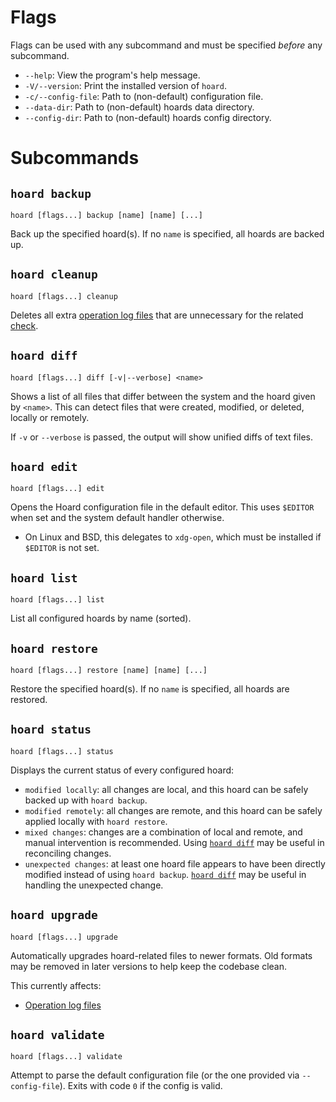 # Flags

Flags can be used with any subcommand and must be specified *before* any subcommand.

- `--help`: View the program's help message.
- `-V/--version`: Print the installed version of `hoard`.
- `-c/--config-file`: Path to (non-default) configuration file.
- `--data-dir`: Path to (non-default) hoards data directory.
- `--config-dir`: Path to (non-default) hoards config directory.

# Subcommands

## `hoard backup`

```
hoard [flags...] backup [name] [name] [...]
``` 

Back up the specified hoard(s). If no `name` is specified, all hoards are backed up.

## `hoard cleanup`

```
hoard [flags...] cleanup
```

Deletes all extra [operation log files](../file-locations.md#history-files)
that are unnecessary for the related [check](./checks.md#remote-operations).

## `hoard diff`

```
hoard [flags...] diff [-v|--verbose] <name>
```

Shows a list of all files that differ between the system and the hoard given by `<name>`. This
can detect files that were created, modified, or deleted, locally or remotely.

If `-v` or `--verbose` is passed, the output will show unified diffs of text files.

## `hoard edit`

```
hoard [flags...] edit
```

Opens the Hoard configuration file in the default editor. This uses `$EDITOR` when set and
the system default handler otherwise.

- On Linux and BSD, this delegates to `xdg-open`, which must be installed if `$EDITOR` is not set.

## `hoard list`

```
hoard [flags...] list
```

List all configured hoards by name (sorted).

## `hoard restore`

```
hoard [flags...] restore [name] [name] [...]
```

Restore the specified hoard(s). If no `name` is specified, all hoards are restored.

## `hoard status`

```
hoard [flags...] status
```

Displays the current status of every configured hoard:

- `modified locally`: all changes are local, and this hoard can be safely backed up with
  `hoard backup`.
- `modified remotely`: all changes are remote, and this hoard can be safely applied locally
  with `hoard restore`.
- `mixed changes`: changes are a combination of local and remote, and manual intervention is
  recommended. Using [`hoard diff`](#hoard-diff) may be useful in reconciling changes.
- `unexpected changes`: at least one hoard file appears to have been directly modified instead
  of using `hoard backup`. [`hoard diff`](#hoard-diff) may be useful in handling the unexpected
  change.

## `hoard upgrade`

```
hoard [flags...] upgrade
```

Automatically upgrades hoard-related files to newer formats. Old formats may be removed in later
versions to help keep the codebase clean.

This currently affects:

- [Operation log files](checks.md#remote-operations)

## `hoard validate`

```
hoard [flags...] validate
```
Attempt to parse the default configuration file (or the one provided via `--config-file`).
Exits with code `0` if the config is valid.
